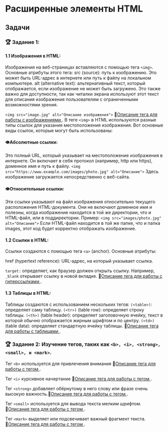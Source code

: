 # Расширенные элементы HTML
## Задачи
### 🏆 Задание 1: 
#### 1.1 Изображения в HTML:
Изображения на веб-страницах вставляются с помощью тега `<img>`. Основные атрибуты этого тега:
src (source): путь к изображению. Это может быть URL-адрес в интернете или путь к файлу на локальном компьютере.
alt (alternative text): альтернативный текст, который отображается, если изображение не может быть загружено. Это также важно для доступности, так как читалки экрана используют этот текст для описания изображения пользователям с ограниченными возможностями зрения.

`<img src="image.jpg" alt="Описание изображения">` 🔗[Описание тегa для работы с изображениями ](https://doka.guide/html/img/).
В теге `<img>` в HTML используются разные типы ссылок для указания местоположения изображения. Вот основные виды ссылок, которые могут быть использованы:
#### 👁Абсолютные ссылки: 
Это полный URL, который указывает на местоположение изображения в интернете. Он включает в себя протокол (например, http или https), доменное имя и путь к файлу.
`<img src="https://www.example.com/images/photo.jpg" alt="Описание">` Здесь изображение загружается непосредственно с веб-сайта.
#### 👁Относительные ссылки: 
Эти ссылки указывают на файл изображения относительно текущего расположения HTML-документа. Они не включают доменное имя и полезны, когда изображение находится в той же директории, что и HTML-файл, или в поддиректории.
Пример:
`<img src="images/photo.jpg" alt="Описание">` Если HTML-файл находится в той же папке, что и папка images, этот код будет корректно отображать изображение.
#### 1.2 Ссылки в HTML:
Ссылки создаются с помощью тега `<a>` (anchor). Основные атрибуты:

href (hypertext reference): URL-адрес, на который указывает ссылка.

`target:` определяет, как браузер должен открыть ссылку. Например, `_blank` открывает ссылку в новой вкладке.
🔗[Описание тегa для работы с гиперссылками ](https://doka.guide/html/a/).

#### 1.3 Таблицы в HTML:
Таблицы создаются с использованием нескольких тегов:
`(<table>)`: определяет саму таблицу.
`(<tr>)` (table row): определяет строку таблицы.
`(<th>)` (table header): определяет заголовочную ячейку, текст в которой обычно отображается жирным шрифтом и по центру.
`(<td>)` (table data): определяет стандартную ячейку таблицы.
🔗[Описание тегa для работы с таблицами ](https://doka.guide/html/tables/).

### 🏆 Задание 2:  Изучение тегов, таких как `<b>, <i>, <strong>, <small>, и <mark>`.
Тег `<b>` используется для привлечения внимания 🔗[Описание тегa для работы с тегом ](https://doka.guide/html/b/).

Тег `<i>` курсивное начертание 🔗[Описание тегa для работы с тегом ](https://doka.guide/html/i/).

Тег `<strong>` добавляет обёрнутому в него слову или фразе очень высокую важность.🔗[Описание тегa для работы с тегом ](https://doka.guide/html/strong/).

Тег `<small>` используется для вывода текста мелким шрифтом. 🔗[Описание тегa для работы с тегом ](https://doka.guide/html/small/).

Tег `<mark>` выделяет или подсвечивает важный фрагмент текста. 🔗[Описание тегa для работы с тегом ](https://doka.guide/html/mark/).

